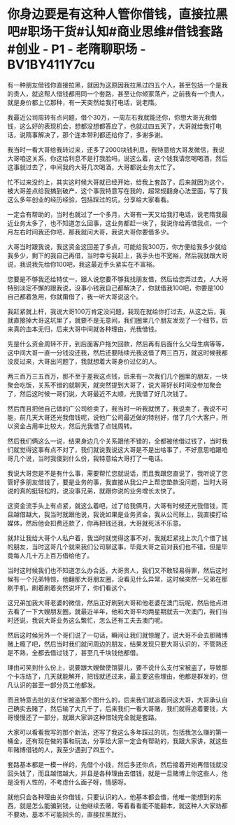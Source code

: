 # 你身边要是有这种人管你借钱，直接拉黑吧#职场干货#认知#商业思维#借钱套路#创业 - P1 - 老隋聊职场 - BV1BY411Y7cu

有一种朋友借钱你直接拉黑，就因为这原因我拉黑过四五个人，甚至包括一个是我的贵人，就这帮人借钱都用同一个套路，甚至让你倾家荡产，之前我有一个贵人，就是身价都上亿那种，有一天突然给我打电话，说老隋。

我最近公司周转有点问题，借个30万，一周左右我就能还你，你想大哥光我借钱，这么好的表现机会，想都没想都答应了，也就过四五天了，大哥就给我打电话，说隋事解决了，那个连本带利都还给你了，多谢多谢。

我当时一看大哥给我转过来，还多了2000块钱利息，我特意给大哥发微信，我说大哥咱这关系，你这给利息不是打我脸吗，说这么着，这个钱我请您喝喝酒，然后这事就过去了，中间我约大哥几次喝酒，大哥都说业务太忙了。

忙不过来没约上，其实这时候大哥就已经开始，给我上套路了，后来就因为这个，被大哥差点给我搞到破产，这个事我特意写在我的，超常规翻身心法里面，写了我这么多年创业的经历经验，包括踩过的坑，分享给大家看看。

一定会有帮助的，当时也就过了一个多月，大哥有一天又给我打电话，说老隋我最近业务太多了，也不知道怎么回事，这业务都赶一块了，我说你给再借我点，一个月左右时间我还你吧，那我就问大哥，我说大哥你要借多少。

大哥当时跟我说，我这资金这回差了多点，可能给我300万，你方便给我多少就给我多少，剩下的我自己再借，当时幸亏我赶上，我手头也不宽裕，然后我就跟大哥说，我说我先给你100吧，我这最近手头紧实在不富裕。

您要是不够我还给特仗一，跟人说您要不够我找朋友借，然后给您弄过去，人大哥特别淡定不懈的跟我说，没事小钱我自己都解决了，你就借我100吧，你要是100自己都着急用，你就甭借了，我一听大哥说这个。

我赶紧就上杆，我说大哥100万肯定没问题，我现在就给你打过去，从这之后，我就直接掉大哥这坑里了，就要不是无意间，我们圈里几个朋友发现了一个细节，后来真的血本无归，后来大哥中间就各种理由，光我借钱。

先是什么资金周转不开，到后面客户拖欠回款，然后再有后面什么父母生病等等，这中间大哥一直一分钱没还我，然后还要陆续光我这借了两三百万，就这时候我都没反过来，大哥出问题了，我就想着大哥身价过亿的人。

两三百万三五百万，那不至于差我这点钱，后来有一次我们几个圈里的朋友，一块聚会吃饭，关系不错的就聊天，就突然提到大哥了，说大哥好长时间没参加聚会了，然后这时候一哥们说，大哥最近不太顺，光我借了好几次钱了。

然后而且把他自己做的广公司给卖了，我当时一听我就愣了，我说卖了，我说不可能，前几天大哥还光我借钱呢，说他广公司最近做的特别好，借了几个大客户，所以资金占用率比较大，然后光我借了点钱周转。

然后我们俩这么一说，结果身边几个关系跟他不错的，全都被他借过钱了，当时我们就觉得这事有点不对了，我们就说我说这大哥是不是出啥事了，不好意思咱跟咱哥几个说，当时我傻到什么份，我特意给大哥打了一电话。

我说大哥您是不是有什么事，需要帮忙您就说话，而且我跟您直说了，我听说了您管好多朋友借钱了，要是业务的事，我直接从我公户上帮您垫款没问题，当时大哥说的真的挺轻松的，说没事兄弟，就跟你说的业务增长太快了。

这资金流手头上有点紧，就这么着吧，过了给我俩月，大哥有时候还光我借钱，而且越借越大，我当时就跟他说，我说如果是业务资金，我从公司账上，我直接打给媒体，然后他会扣费还款了，你再把钱还我，大哥就死活不乐意。

就非让我给大哥个人私户着，我当时就觉得这事不对，我就赶紧找上次几个借了钱的朋友，当时这哥几个就来我们公司聊这事，毕竟大哥之前对我们也不错，但是毕竟每人几十万上百万借给他了。

当时这时候我们也不知道怎么办合适，大哥贵人，我们又不敢轻易得罪，然后这时候有一个兄弟特惊，他翻那大哥朋友圈，没看见什么异常，这时候突然一兄弟在那刷手机，刷着刷着突然说坏了，你们看这个。

这兄弟加我大哥老婆的微信，然后正好刷到大哥和他老婆在澳门玩呢，然后他点进去看了一下大嫂朋友圈，就最近半年，他和大哥平均两星期就去一次澳门，我们当时还说，我说大哥业务这么繁忙，怎么还有工夫去澳门呢。

然后这时候另外一个哥们说了一句话，瞬间让我们就惊醒了，说大哥不会去那赌博赌上瘾了吧，然后当时我们就问周边的朋友，结果发现只要大哥认识的，不管熟还是不熟，全都去借过钱了，甚至几千块钱他都借。

理由可笑到什么份上，说要跟大嫂做使馆婴儿，要不说什么支付宝被盗了，导致那个卡冻结了，几天就能解开，把钱就还过来，最主要这些理由，他都是群发的，但凡认识的甚至一部分员工他都发。

而且特意去批的支付宝被盗那个图什么的，后来我们就追着问这大哥，大哥承认自己确实去赌了，然后输了大几千了，后来我们一看大哥赌，我们就得追着要钱，大哥慢慢还了一部分，就跟大家讲这种借钱完全就是套路。

大家可以看看我写的那个新法，还写了我这么多年踩过的坑，包括我怎么赚的第一桶金，还有现在做的事和玩法，分享给大家一定会有帮助的，我跟大家讲，就这些年赌博借钱的人，我至少遇到了四五个。

套路基本都是一模一样的，先借个小钱，然后多还你点，然后接着开始再借钱就没回头钱了，而且越借越大，并且是各种理由去借钱，就是一旦赌博上你这些人，他是没有人性的，不考虑什么面子呀，情感呀。

就他只会各种理由关你借钱，只要认识的人，他基本都会借，他唯一能想到的东西，就是怎么能骗到钱，让他继续去赌，等着看看能不能翻本，就这种人大家劝都不要劝，基本不可能回头的，直接拉黑就行。

